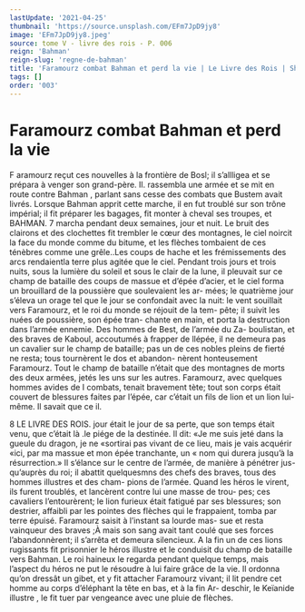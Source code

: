 ```yaml
---
lastUpdate: '2021-04-25'
thumbnail: 'https://source.unsplash.com/EFm7JpD9jy8'
image: 'EFm7JpD9jy8.jpeg'
source: tome V - livre des rois - P. 006
reign: 'Bahman'
reign-slug: 'regne-de-bahman'
title: 'Faramourz combat Bahman et perd la vie | Le Livre des Rois | Shâhnâmeh'
tags: []
order: '003'
---
```


# Faramourz combat Bahman et perd la vie

F aramourz reçut ces nouvelles à la frontière de Bosl;
il s’allligea et se prépara à venger son grand-père.
Il. rassembla une armée et se mit en route contre Bahman , parlant sans cesse des combats que Bustem avait livrés. Lorsque Bahman apprit cette marche, il en fut troublé sur son trône impérial; il fit préparer
les bagages, fit monter à cheval ses troupes, et
BAHMAN. 7 marcha pendant deux semaines, jour et nuit. Le
bruit des clairons et des clochettes fit trembler le cœur des montagnes, le ciel noircit la face du monde comme du bitume, et les flèches tombaient de ces ténèbres comme une grêle..Les coups de hache et les frémissements des arcs rendaientla terre plus agitée que le ciel. Pendant trois jours et trois nuits, sous la lumière du soleil et sous le clair de la lune, il pleuvait sur ce champ de bataille des coups de massue et d’épée d’acier, et le ciel forma un
brouillard de la poussière que soulevaient les ar- mées; le quatrième jour s’éleva un orage tel que le
jour se confondait avec la nuit: le vent souillait vers Faramourz, et le roi du monde se réjouit de la tem- pête; il suivit les nuées de poussière, son épée tran-
chante en main, et porta la destruction dans l’armée ennemie. Des hommes de Best, de l’armée du Za- boulistan, et des braves de Kaboul, accoutumés à frapper de llépée, il ne demeura pas un cavalier sur
le champ de bataille; pas un de ces nobles pleins de fierté ne resta; tous tournèrent le dos et abandon- nèrent honteusement Faramourz. Tout le champ de bataille n’était que des montagnes de morts des
deux armées, jetés les uns sur les autres.
Faramourz, avec quelques hommes avides de I combats, tenait bravement tète; tout son corps était
couvert de blessures faites par l’épée, car c’était un
fils de lion et un lion lui-même. Il savait que ce
il.

8 LE LIVRE DES ROIS.
jour était le jour de sa perte, que son temps était venu, que c’était là .le piége de la destinée. Il dit:
«Je me suis jeté dans la gueule du dragon, je ne
«sortirai pas vivant de ce lieu, mais je vais acquérir
«ici, par ma massue et mon épée tranchante, un « nom qui durera jusqu’à la résurrection.» Il s’élance
sur le centre de l’armée, de manière à pénétrer jus-
qu’auprès du roi; il abattit quelquesmns des chefs
des braves, tous des hommes illustres et des cham- pions de l’armée. Quand les héros le virent, ils furent troublés, et lancèrent contre lui une masse de trou-
pes; ces cavaliers l’entourèrent; le lion furieux était
fatigué par ses blessures; son destrier, affaibli par les pointes des flèches qui le frappaient, tomba par terre épuisé. Faramourz saisit à l’instant sa lourde mas-
sue et resta vainqueur des braves ;À mais son sang avait tant coulé que ses forces l’abandonnèrent; il s’arrêta et demeura silencieux. A la fin un de ces lions rugissants fit prisonnier le héros illustre et le conduisit du champ de bataille vers Bahman. Le roi haineux le regarda pendant quelque temps, mais l’aspect du héros ne put le résoudre à lui faire grâce
de la vie. Il ordonna qu’on dressât un gibet, et y fit
attacher Faramourz vivant; il lit pendre cet homme
au corps d’éléphant la tête en bas, et à la fin Ar-
deschir, le Keïanide illustre , le fit tuer par vengeance avec une pluie de flèches.
